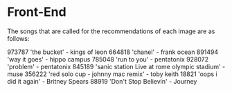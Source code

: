 # Front-End

The songs that are called for the recommendations of each image are as follows: 

973787   'the bucket' - kings of leon
664818   'chanel' - frank ocean
891494   'way it goes' - hippo campus
785048   'run to you' - pentatonix
928072   'problem' - pentatonix
845189   'sanic station Live at rome olympic stadium' - muse
356222   'red solo cup - johnny mac remix' - toby keith
18821    'oops i did it again' - Britney Spears
88919    'Don't Stop Believin' - Journey
